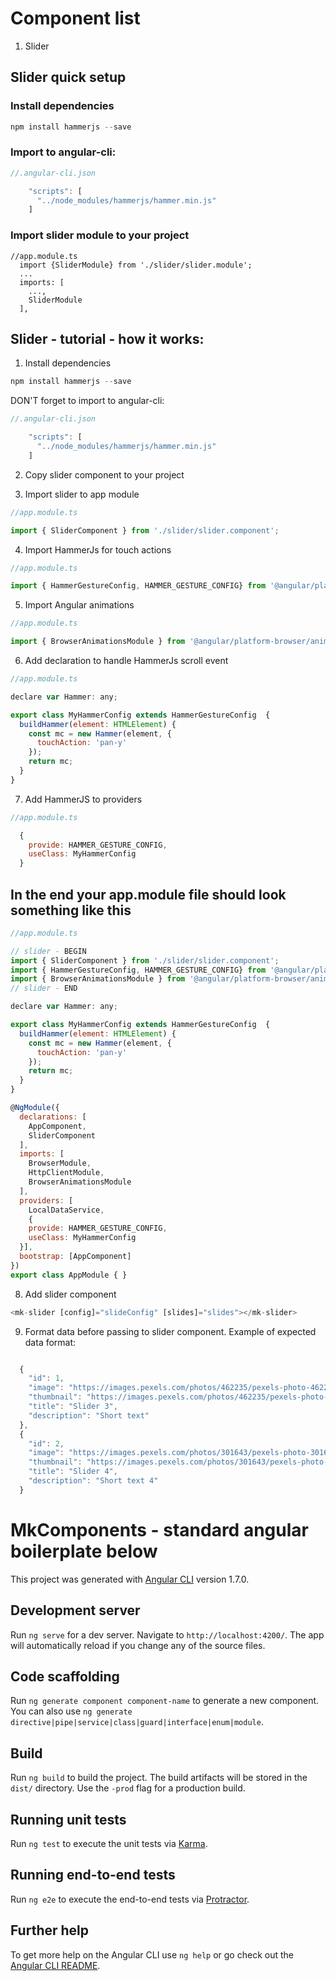 # Component list
1. Slider


## Slider quick setup
### Install dependencies
```javascript
npm install hammerjs --save
```

### Import to angular-cli:
```javascript
//.angular-cli.json

    "scripts": [
      "../node_modules/hammerjs/hammer.min.js"
    ]
```
### Import slider module to your project
```
//app.module.ts
  import {SliderModule} from './slider/slider.module';
  ...
  imports: [
    ...,
    SliderModule
  ],

```

## Slider - tutorial - how it works:

1. Install dependencies
```javascript
npm install hammerjs --save
```

DON'T forget to import to angular-cli:
```javascript
//.angular-cli.json

    "scripts": [
      "../node_modules/hammerjs/hammer.min.js"
    ]
```
2. Copy slider component to your project

3. Import slider to app module
```javascript
//app.module.ts

import { SliderComponent } from './slider/slider.component';
```

4. Import HammerJs for touch actions
```javascript
//app.module.ts

import { HammerGestureConfig, HAMMER_GESTURE_CONFIG} from '@angular/platform-browser';
```

5. Import Angular animations
```javascript
//app.module.ts

import { BrowserAnimationsModule } from '@angular/platform-browser/animations';
```

6. Add declaration to handle HammerJs scroll event
```javascript
//app.module.ts

declare var Hammer: any;

export class MyHammerConfig extends HammerGestureConfig  {
  buildHammer(element: HTMLElement) {
    const mc = new Hammer(element, {
      touchAction: 'pan-y'
    });
    return mc;
  }
}
```

7. Add HammerJS to providers
```javascript
//app.module.ts

  {
    provide: HAMMER_GESTURE_CONFIG,
    useClass: MyHammerConfig
  }
```

## In the end your app.module file should look something like this
```javascript
//app.module.ts

// slider - BEGIN
import { SliderComponent } from './slider/slider.component';
import { HammerGestureConfig, HAMMER_GESTURE_CONFIG} from '@angular/platform-browser';
import { BrowserAnimationsModule } from '@angular/platform-browser/animations';
// slider - END

declare var Hammer: any;

export class MyHammerConfig extends HammerGestureConfig  {
  buildHammer(element: HTMLElement) {
    const mc = new Hammer(element, {
      touchAction: 'pan-y'
    });
    return mc;
  }
}

@NgModule({
  declarations: [
    AppComponent,
    SliderComponent
  ],
  imports: [
    BrowserModule,
    HttpClientModule,
    BrowserAnimationsModule
  ],
  providers: [
    LocalDataService,
    {
    provide: HAMMER_GESTURE_CONFIG,
    useClass: MyHammerConfig
  }],
  bootstrap: [AppComponent]
})
export class AppModule { }
```

8. Add slider component
```javascript
<mk-slider [config]="slideConfig" [slides]="slides"></mk-slider>
```

9. Format data before passing to slider component. Example of expected data format:
```javascript

  {
    "id": 1,
    "image": "https://images.pexels.com/photos/462235/pexels-photo-462235.jpeg?h=350&auto=compress&cs=tinysrgb",
    "thumbnail": "https://images.pexels.com/photos/462235/pexels-photo-462235.jpeg?h=350&auto=compress&cs=tinysrgb",
    "title": "Slider 3",
    "description": "Short text"
  },
  {
    "id": 2,
    "image": "https://images.pexels.com/photos/301643/pexels-photo-301643.jpeg?w=940&h=650&auto=compress&cs=tinysrgb",
    "thumbnail": "https://images.pexels.com/photos/301643/pexels-photo-301643.jpeg?w=940&h=650&auto=compress&cs=tinysrgb",
    "title": "Slider 4",
    "description": "Short text 4"
  }

```

# MkComponents - standard angular boilerplate below

This project was generated with [Angular CLI](https://github.com/angular/angular-cli) version 1.7.0.

## Development server

Run `ng serve` for a dev server. Navigate to `http://localhost:4200/`. The app will automatically reload if you change any of the source files.

## Code scaffolding

Run `ng generate component component-name` to generate a new component. You can also use `ng generate directive|pipe|service|class|guard|interface|enum|module`.

## Build

Run `ng build` to build the project. The build artifacts will be stored in the `dist/` directory. Use the `-prod` flag for a production build.

## Running unit tests

Run `ng test` to execute the unit tests via [Karma](https://karma-runner.github.io).

## Running end-to-end tests

Run `ng e2e` to execute the end-to-end tests via [Protractor](http://www.protractortest.org/).

## Further help

To get more help on the Angular CLI use `ng help` or go check out the [Angular CLI README](https://github.com/angular/angular-cli/blob/master/README.md).

